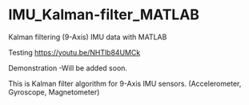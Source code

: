 # IMU_Kalman-filter_MATLAB
Kalman filtering (9-Axis) IMU data with MATLAB

Testing
https://youtu.be/NHTlb84UMCk

Demonstration
-Will be added soon.

This is Kalman filter algorithm for 9-Axis IMU sensors. (Accelerometer, Gyroscope, Magnetometer)
